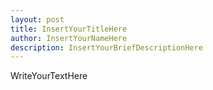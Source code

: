 ```yaml
---
layout: post
title: InsertYourTitleHere
author: InsertYourNameHere
description: InsertYourBriefDescriptionHere
---
```


WriteYourTextHere
